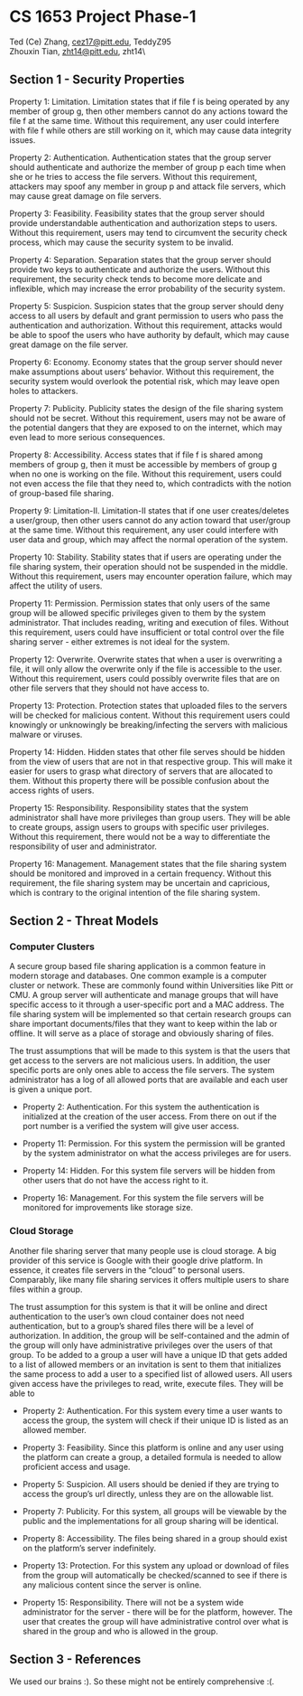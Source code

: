 # CS 1653 Project Phase-1

Ted (Ce) Zhang, cez17@pitt.edu, TeddyZ95\
Zhouxin Tian, zht14@pitt.edu, zht14\
 

## Section 1 - Security Properties

Property 1: Limitation. Limitation states that if file f is being operated by any member of group g, then other members cannot do any actions toward the file f at the same time. Without this requirement, any user could interfere with file f while others are still working on it, which may cause data integrity issues.
 
Property 2: Authentication. Authentication states that the group server should authenticate and authorize the member of group p each time when she or he tries to access the file servers. Without this requirement, attackers may spoof any member in group p and attack file servers, which may cause great damage on file servers.

Property 3: Feasibility. Feasibility states that the group server should provide understandable authentication and authorization steps to users. Without this requirement, users may tend to circumvent the security check process, which may cause the security system to be invalid.

Property 4: Separation. Separation states that the group server should provide two keys to authenticate and authorize the users. Without this requirement, the security check tends to become more delicate and inflexible, which may increase the error probability of the security system.

Property 5: Suspicion. Suspicion states that the group server should deny access to all users by default and grant permission to users who pass the authentication and authorization. Without this requirement, attacks would be able to spoof the users who have authority by default, which may cause great damage on the file server.

Property 6: Economy. Economy states that the group server should never make assumptions about users’ behavior. Without this requirement, the security system would overlook the potential risk, which may leave open holes to attackers.

Property 7: Publicity. Publicity states the design of the file sharing system should not be secret. Without this requirement, users may not be aware of the potential dangers that they are exposed to on the internet, which may even lead to more serious consequences.

Property 8: Accessibility. Access states that if file f is shared among members of group g, then it must be accessible by members of group g when no one is working on the file. Without this requirement, users could not even access the file that they need to, which contradicts with the notion of group-based file sharing.

Property 9: Limitation-II. Limitation-II states that if one user creates/deletes a user/group, then other users cannot do any action toward that user/group at the same time. Without this requirement, any user could interfere with user data and group, which may affect the normal operation of the system.

Property 10: Stability. Stability states that if users are operating under the file sharing system, their operation should not be suspended in the middle. Without this requirement, users may encounter operation failure, which may affect the utility of users.

Property 11: Permission. Permission states that only users of the same group will be allowed specific privileges given to them by the system administrator. That includes reading, writing and execution of files. Without this requirement, users could have insufficient or total control over the file sharing server - either extremes is not ideal for the system. 

Property 12: Overwrite. Overwrite states that when a user is overwriting a file, it will only allow the overwrite only if the file is accessible to the user. Without this requirement, users could possibly overwrite files that are on other file servers that they should not have access to.

Property 13: Protection. Protection states that uploaded files to the servers will be checked for malicious content. Without this requirement users could knowingly or unknowingly be breaking/infecting the servers with malicious malware or viruses. 

Property 14: Hidden. Hidden states that other file serves should be hidden from the view of users that are not in that respective group. This will make it easier for users to grasp what directory of servers that are allocated to them. Without this property there will be possible confusion about the access rights of users. 

Property 15: Responsibility. Responsibility states that the system administrator shall have more privileges than group users. They will be able to create groups, assign users to groups with specific user privileges. Without this requirement, there would not be a way to differentiate the responsibility of user and administrator.

Property 16: Management. Management states that the file sharing system should be monitored and improved in a certain frequency. Without this requirement, the file sharing system may be uncertain and capricious, which is contrary to the original intention of the file sharing system.

## Section 2 - Threat Models

### Computer Clusters

A secure group based file sharing application is a common feature in modern storage and databases. One common example is a computer cluster or network. These are commonly found within Universities like Pitt or CMU. A group server will authenticate and manage groups that will have specific access to it through a user-specific port and a MAC address. The file sharing system will be implemented so that certain research groups can share important documents/files that they want to keep within the lab or offline. It will serve as a place of storage and obviously sharing of files. 

The trust assumptions that will be made to this system is that the users that get access to the servers are not malicious users. In addition, the user specific ports are only ones able to access the file servers. The system administrator has a log of all allowed ports that are available and each user is given a unique port. 

-  Property 2: Authentication. For this system the authentication is initialized at the creation of the user access. From there on out if the port number is a verified the system will give user access. 

-  Property 11: Permission. For this system the permission will be granted by the system administrator on what the access privileges are for users. 

-  Property 14: Hidden. For this system file servers will be hidden from other users that do not have the access right to it. 

-  Property 16: Management. For this system the file servers will be monitored for improvements like storage size. 

### Cloud Storage

Another file sharing server that many people use is cloud storage. A big provider of this service is Google with their google drive platform. In essence, it creates file servers in the “cloud” to personal users. Comparably, like many file sharing services it offers multiple users to share files within a group. 

The trust assumption for this system is that it will be online and direct authentication to the user’s own cloud container does not need authentication, but to a group’s shared files there will be a level of authorization. In addition, the group will be self-contained and the admin of the group will only have administrative privileges over the users of that group. To be added to a group a user will have a unique ID that gets added to a list of allowed members or an invitation is sent to them that initializes the same process to add a user to a specified list of allowed users. All users given access have the privileges to read, write, execute files. They will be able to 

-  Property 2: Authentication. For this system every time a user wants to access the group, the system will check if their unique ID is listed as an allowed member. 

-  Property 3: Feasibility. Since this platform is online and any user using the platform can create a group, a detailed formula is needed to allow proficient access and usage. 

-  Property 5: Suspicion. All users should be denied if they are trying to access the group’s url directly, unless they are on the allowable list. 

-  Property 7: Publicity. For this system, all groups will be viewable by the public and the implementations for all group sharing will be identical. 

-  Property 8: Accessibility. The files being shared in a group should exist on the platform’s server indefinitely. 

-  Property 13: Protection. For this system any upload or download of files from the group will automatically be checked/scanned to see if there is any malicious content since the server is online. 

-  Property 15: Responsibility. There will not be a system wide administrator for the server - there will be for the platform, however. The user that creates the group will have administrative control over what is shared in the group and who is allowed in the group. 

## Section 3 - References 

We used our brains :). So these might not be entirely comprehensive :(.



